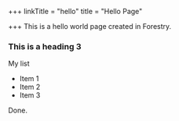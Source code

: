 +++
linkTitle = "hello"
title = "Hello Page"

+++
This is a hello world page created in Forestry.

### This is a heading 3

My list

* Item 1
* Item 2
* Item 3

Done.